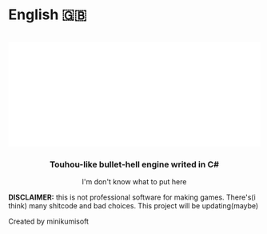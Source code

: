 # English 🇬🇧
<br/>
  <div align="center">
  <img src="eastSharpEng.png">
  <h3 align="center">Touhou-like bullet-hell engine writed in C#</h3>
  <p>I'm don't know what to put here</p>
  </div>
  <p><b>DISCLAIMER:</b> this is not professional software for making games. There's(i think) many shitcode and bad choices. This project will be updating(maybe)</p>
  <p>Created by minikumisoft</p>
<br>
